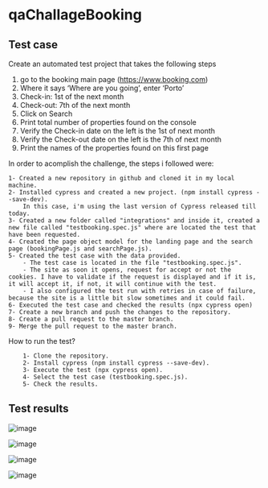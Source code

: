 # qaChallageBooking

##  Test case

Create an automated test project that takes the following steps
1. go to the booking main page (https://www.booking.com)
2. Where it says ‘Where are you going’, enter ‘Porto’
3. Check-in: 1st of the next month
4. Check-out: 7th of the next month
5. Click on Search
6. Print total number of properties found on the console
7. Verify the Check-in date on the left is the 1st of next month
8. Verify the Check-out date on the left is the 7th of next month
9. Print the names of the properties found on this first page

In order to acomplish the challenge, the steps i followed were:

    1- Created a new repository in github and cloned it in my local machine.
    2- Installed cypress and created a new project. (npm install cypress --save-dev).
        In this case, i'm using the last version of Cypress released till today.
    3- Created a new folder called "integrations" and inside it, created a new file called "testbooking.spec.js" where are located the test that have been requested.
    4- Created the page object model for the landing page and the search page (bookingPage.js and searchPage.js).
    5- Created the test case with the data provided. 
        - The test case is located in the file "testbooking.spec.js".
        - The site as soon it opens, request for accept or not the cookies. I have to validate if the request is displayed and if it is, it will accept it, if not, it will continue with the test.
        - I also configured the test run with retries in case of failure, because the site is a little bit slow sometimes and it could fail.        
    6- Executed the test case and checked the results (npx cypress open)
    7- Create a new branch and push the changes to the repository.
    8- Create a pull request to the master branch.
    9- Merge the pull request to the master branch.

How to run the test?
    
        1- Clone the repository.
        2- Install cypress (npm install cypress --save-dev).
        3- Execute the test (npx cypress open).
        4- Select the test case (testbooking.spec.js).
        5- Check the results.

##  Test results

![image](https://user-images.githubusercontent.com/50757354/203113266-b96fa7d9-27df-4532-823a-9673bcc3b40a.png)

![image](https://user-images.githubusercontent.com/50757354/203113591-74666479-23ea-4b92-b12b-138cf2f1fa27.png)

![image](https://user-images.githubusercontent.com/50757354/203113754-27548a70-50ab-45e9-9d67-15a57f937d61.png)

![image](https://user-images.githubusercontent.com/50757354/203114108-b1444e01-7dee-4971-8f1c-005801f38d93.png)



